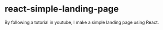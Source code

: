 # react-simple-landing-page
 By following a tutorial in youtube, I make a simple landing page using React.

